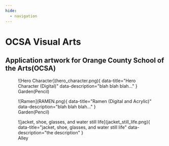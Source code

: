```yaml
---
hide:
  - navigation
---
```


# OCSA Visual Arts

## Application artwork for Orange County School of the Arts(OCSA)

<figure markdown>
  ![Hero Character](hero_character.png){ data-title="Hero Character (Digital)" data-description="blah blah blah..." }
  <figcaption>Garden(Pencil)</figcaption>
</figure>

<figure markdown>
  ![Ramen](RAMEN.png){ data-title="Ramen (Digital and Acrylic)" data-description="blah blah blah..." }
  <figcaption>Garden(Pencil)</figcaption>
</figure>

<figure markdown>
  ![jacket, shoe, glasses, and water still life](jacket_still_life.png){ data-title="jacket, shoe, glasses, and water still life" data-description="the description" }
  <figcaption>Alley</figcaption>
</figure>